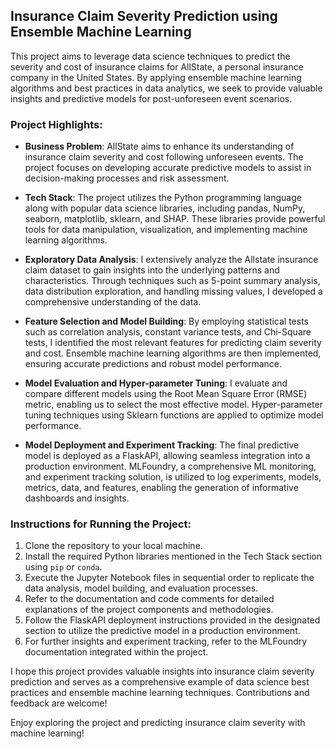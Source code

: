 ## Insurance Claim Severity Prediction using Ensemble Machine Learning

This project aims to leverage data science techniques to predict the severity and cost of insurance claims for AllState, a personal insurance company in the United States. By applying ensemble machine learning algorithms and best practices in data analytics, we seek to provide valuable insights and predictive models for post-unforeseen event scenarios.

### Project Highlights:

- **Business Problem**: AllState aims to enhance its understanding of insurance claim severity and cost following unforeseen events. The project focuses on developing accurate predictive models to assist in decision-making processes and risk assessment.

- **Tech Stack**: The project utilizes the Python programming language along with popular data science libraries, including pandas, NumPy, seaborn, matplotlib, sklearn, and SHAP. These libraries provide powerful tools for data manipulation, visualization, and implementing machine learning algorithms.

- **Exploratory Data Analysis**: I extensively analyze the Allstate insurance claim dataset to gain insights into the underlying patterns and characteristics. Through techniques such as 5-point summary analysis, data distribution exploration, and handling missing values, I developed a comprehensive understanding of the data.

- **Feature Selection and Model Building**: By employing statistical tests such as correlation analysis, constant variance tests, and Chi-Square tests, I identified the most relevant features for predicting claim severity and cost. Ensemble machine learning algorithms are then implemented, ensuring accurate predictions and robust model performance.

- **Model Evaluation and Hyper-parameter Tuning**: I evaluate and compare different models using the Root Mean Square Error (RMSE) metric, enabling us to select the most effective model. Hyper-parameter tuning techniques using Sklearn functions are applied to optimize model performance.

- **Model Deployment and Experiment Tracking**: The final predictive model is deployed as a FlaskAPI, allowing seamless integration into a production environment. MLFoundry, a comprehensive ML monitoring, and experiment tracking solution, is utilized to log experiments, models, metrics, data, and features, enabling the generation of informative dashboards and insights.

### Instructions for Running the Project:

1. Clone the repository to your local machine.
2. Install the required Python libraries mentioned in the Tech Stack section using `pip` or `conda`.
3. Execute the Jupyter Notebook files in sequential order to replicate the data analysis, model building, and evaluation processes.
4. Refer to the documentation and code comments for detailed explanations of the project components and methodologies.
5. Follow the FlaskAPI deployment instructions provided in the designated section to utilize the predictive model in a production environment.
6. For further insights and experiment tracking, refer to the MLFoundry documentation integrated within the project.

I hope this project provides valuable insights into insurance claim severity prediction and serves as a comprehensive example of data science best practices and ensemble machine learning techniques. Contributions and feedback are welcome!

Enjoy exploring the project and predicting insurance claim severity with machine learning!

